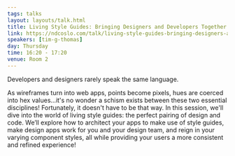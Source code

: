 ```yaml
---
tags: talks
layout: layouts/talk.html
title: Living Style Guides: Bringing Designers and Developers Together
link: https://ndcoslo.com/talk/living-style-guides-bringing-designers-and-developers-together/
speakers: [tim-g-thomas]
day: Thursday
time: 16:20 - 17:20
venue: Room 2
---
```

Developers and designers rarely speak the same language.

As wireframes turn into web apps, points become pixels, hues are coerced into hex values…it's no wonder a schism exists between these two essential disciplines! Fortunately, it doesn't have to be that way. In this session, we'll dive into the world of living style guides: the perfect pairing of design and code. We’ll explore how to architect your apps to make use of style guides, make design apps work for you and your design team, and reign in your varying component styles, all while providing your users a more consistent and refined experience!